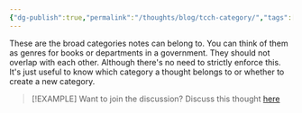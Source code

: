 ```yaml
---
{"dg-publish":true,"permalink":"/thoughts/blog/tcch-category/","tags":["blogged","refactored","zettelkasten"],"created":"2025-09-25T19:03:30.010+01:00","updated":"2025-09-25T19:21:31.040+01:00"}
---
```


These are the broad categories notes can belong to. You can think of them as genres for books or departments in a government. They should not overlap with each other. Although there's no need to strictly enforce this. It's just useful to know which category a thought belongs to or whether to create a new category.


> [!EXAMPLE] Want to join the discussion? Discuss this thought [here](https://bsky.app/profile/craigtkhill.bsky.social)
